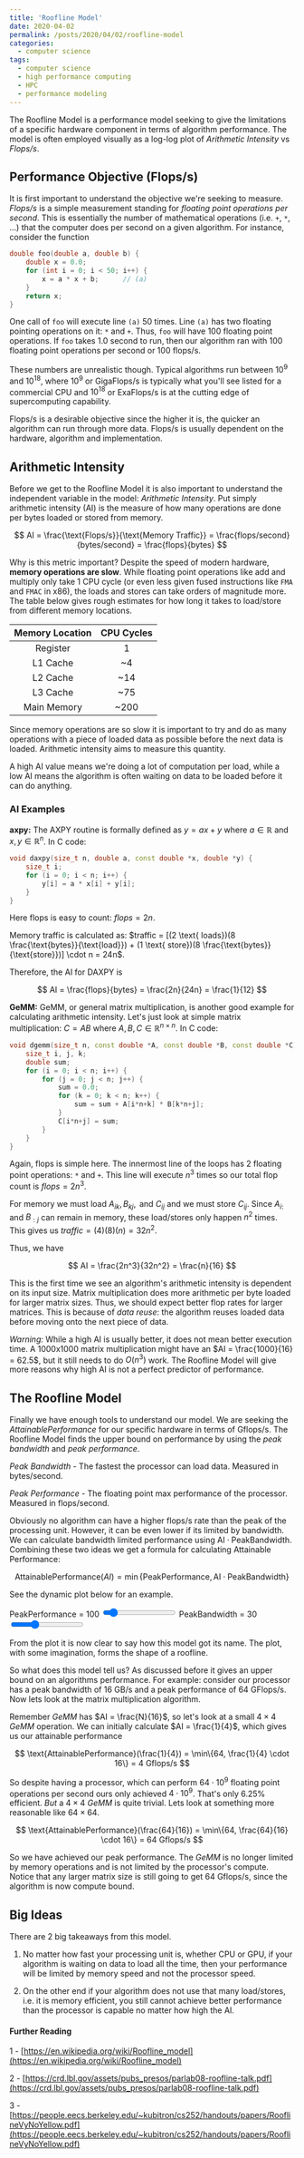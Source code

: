 ```yaml
---
title: 'Roofline Model'
date: 2020-04-02
permalink: /posts/2020/04/02/roofline-model
categories:
  - computer science
tags:
  - computer science
  - high performance computing
  - HPC
  - performance modeling
---
```


The Roofline Model is a performance model seeking to give the limitations of a specific hardware component in terms of algorithm performance. The model is often employed visually as a log-log plot of _Arithmetic Intensity_ vs _Flops/s_. 

## Performance Objective (Flops/s)
It is first important to understand the objective we're seeking to measure. _Flops/s_ is a simple measurement standing for _floating point operations per second_. This is essentially the number of mathematical operations (i.e. `+`, `*`, ...) that the computer does per second on a given algorithm. For instance, consider the function

```c++
double foo(double a, double b) {
    double x = 0.0;
    for (int i = 0; i < 50; i++) {
        x = a * x + b;      // (a)
    }
    return x;
}
```

One call of `foo` will execute line `(a)` 50 times. Line `(a)` has two floating pointing operations on it: `*` and `+`. Thus, `foo` will have 100 floating point operations. If `foo` takes 1.0 second to run, then our algorithm ran with 100 floating point operations per second or 100 flops/s. 

These numbers are unrealistic though. Typical algorithms run between $10^9$ and $10^{18}$, where $10^9$ or GigaFlops/s is typically what you'll see listed for a commercial CPU and $10^{18}$ or ExaFlops/s is at the cutting edge of supercomputing capability.

Flops/s is a desirable objective since the higher it is, the quicker an algorithm can run through more data. Flops/s is usually dependent on the hardware, algorithm and implementation.

## Arithmetic Intensity
Before we get to the Roofline Model it is also important to understand the independent variable in the model: _Arithmetic Intensity_. Put simply arithmetic intensity (AI) is the measure of how many operations are done per bytes loaded or stored from memory.

$$ AI = \frac{\text{Flops/s}}{\text{Memory Traffic}} = \frac{flops/second}{bytes/second} = \frac{flops}{bytes} $$

Why is this metric important? Despite the speed of modern hardware, __memory operations are slow__. While floating point operations like add and multiply only take 1 CPU cycle (or even less given fused instructions like `FMA` and `FMAC` in x86), the loads and stores can take orders of magnitude more. The table below gives rough estimates for how long it takes to load/store from different memory locations.

| Memory Location | CPU Cycles |
| :-------------: | :--------: |
|    Register     |     1      |
|    L1 Cache     |     ~4     |
|    L2 Cache     |    ~14     |
|    L3 Cache     |    ~75     |
|   Main Memory   |    ~200    |

Since memory operations are so slow it is important to try and do as many operations with a piece of loaded data as possible before the next data is loaded. Arithmetic intensity aims to measure this quantity.

A high AI value means we're doing a lot of computation per load, while a low AI means the algorithm is often waiting on data to be loaded before it can do anything.


### AI Examples
**axpy:** The AXPY routine is formally defined as $y = ax + y$ where $a\in\mathbb{R}$ and $x,y\in\mathbb{R}^n$. In C code:

```c++
void daxpy(size_t n, double a, const double *x, double *y) {
    size_t i;
    for (i = 0; i < n; i++) {
        y[i] = a * x[i] + y[i];
    }
}
```

Here flops is easy to count: $flops = 2n$.

Memory traffic is calculated as: $traffic = [(2 \text{ loads})(8 \frac{\text{bytes}}{\text{load}}) + (1 \text{ store})(8 \frac{\text{bytes}}{\text{store}})] \cdot n = 24n$.

Therefore, the AI for DAXPY is

$$ AI = \frac{flops}{bytes} = \frac{2n}{24n} = \frac{1}{12} $$

**GeMM:** GeMM, or general matrix multiplication, is another good example for calculating arithmetic intensity. Let's just look at simple matrix multiplication: $C=AB$ where $A,B,C \in \mathbb{R}^{n \times n}$. In C code:

```c++
void dgemm(size_t n, const double *A, const double *B, const double *C) {
    size_t i, j, k;
    double sum;
    for (i = 0; i < n; i++) {
        for (j = 0; j < n; j++) {
            sum = 0.0;
            for (k = 0; k < n; k++) {
                sum = sum + A[i*n+k] * B[k*n+j];
            }
            C[i*n+j] = sum;
        }
    }
}
```

Again, flops is simple here. The innermost line of the loops has 2 floating point operations: `*` and `+`. This line will execute $n^3$ times so our total flop count is $flops = 2n^3$.

For memory we must load $A_{ik}, B_{kj}, \text{ and } C_{ij}$ and we must store $C_{ij}$. Since $A_{i:}$ and $B_{:j}$ can remain in memory, these load/stores only happen $n^2$ times. This gives us $traffic = (4)(8)(n) = 32n^2$.

Thus, we have 

$$ AI = \frac{2n^3}{32n^2} = \frac{n}{16} $$

This is the first time we see an algorithm's arithmetic intensity is dependent on its input size. Matrix multiplication does more arithmetic per byte loaded for larger matrix sizes. Thus, we should expect better flop rates for larger matrices. This is because of _data reuse_: the algorithm reuses loaded data before moving onto the next piece of data.

_Warning:_ While a high AI is usually better, it does not mean better execution time. A 1000x1000 matrix multiplication might have an $AI = \frac{1000}{16} = 62.5$, but it still needs to do $O(n^3)$ work. The Roofline Model will give more reasons why high AI is not a perfect predictor of performance.

## The Roofline Model

Finally we have enough tools to understand our model. We are seeking the _AttainablePerformance_ for our specific hardware in terms of Gflops/s. The Roofline Model finds the upper bound on performance by using the _peak bandwidth_ and _peak performance_.

_Peak Bandwidth_ - The fastest the processor can load data. Measured in bytes/second.

_Peak Performance_ - The floating point max performance of the processor. Measured in flops/second.

Obviously no algorithm can have a higher flops/s rate than the peak of the processing unit. However, it can be even lower if its limited by bandwidth. We can calculate bandwidth limited performance using $\text{AI} \cdot \text{PeakBandwidth}$. Combining these two ideas we get a formula for calculating Attainable Performance:

$$ \text{AttainablePerformance}(AI) = \min\{\text{PeakPerformance}, \text{AI} \cdot \text{PeakBandwidth}\} $$

See the dynamic plot below for an example.

<script src="https://cdn.plot.ly/plotly-latest.min.js"></script>
<script type="text/javascript" src="{{ base_path }}/assets/js/posts/roofline.js"></script>
<div id="slider-container">
    <label>PeakPerformance = <span id="MaxPerformanceValue">100</span></label>
    <input type="range" min="1" max="1000" value="100" class="slider" id="MaxPerformance" style="border: none;">
    <label>PeakBandwidth = <span id="MaxBandwidthValue">30</span></label>
    <input type="range" min="1" max="100" value="32" class="slider" id="MaxBandwidth">
</div>
<div id="roofline-plot"></div>


From the plot it is now clear to say how this model got its name. The plot, with some imagination, forms the shape of a roofline.

So what does this model tell us? As discussed before it gives an upper bound on an algorithms performance. For example: consider our processor has a peak bandwidth of 16 GB/s and a peak performance of 64 GFlops/s. Now lets look at the matrix multiplication algorithm.

Remember _GeMM_ has $AI = \frac{N}{16}$, so let's look at a small $4\times 4$ $GeMM$ operation. We can initially calculate $AI = \frac{1}{4}$, which gives us our attainable performance

$$ \text{AttainablePerformance}(\frac{1}{4}) = \min\{64, \frac{1}{4} \cdot 16\} = 4 Gflops/s $$

So despite having a processor, which can perform $64\cdot 10^{9}$ floating point operations per second ours only achieved $4 \cdot 10^{9}$. That's only 6.25% efficient. _But_ a $4\times 4$ _GeMM_ is quite trivial. Lets look at something more reasonable like $64\times 64$.

$$ \text{AttainablePerformance}(\frac{64}{16}) = \min\{64, \frac{64}{16} \cdot 16\} = 64 Gflops/s $$

So we have achieved our peak performance. The _GeMM_ is no longer limited by memory operations and is not limited by the processor's compute. Notice that any larger matrix size is still going to get 64 Gflops/s, since the algorithm is now compute bound.


## Big Ideas
There are 2 big takeaways from this model.

1. No matter how fast your processing unit is, whether CPU or GPU, if your algorithm is waiting on data to load all the time, then your performance will be limited by memory speed and not the processor speed.

2. On the other end if your algorithm does not use that many load/stores, i.e. it is memory efficient, you still cannot achieve better performance than the processor is capable no matter how high the AI.



#### Further Reading
1 - [https://en.wikipedia.org/wiki/Roofline_model](https://en.wikipedia.org/wiki/Roofline_model)

2 - [https://crd.lbl.gov/assets/pubs_presos/parlab08-roofline-talk.pdf](https://crd.lbl.gov/assets/pubs_presos/parlab08-roofline-talk.pdf)

3 - [https://people.eecs.berkeley.edu/~kubitron/cs252/handouts/papers/RooflineVyNoYellow.pdf](https://people.eecs.berkeley.edu/~kubitron/cs252/handouts/papers/RooflineVyNoYellow.pdf)
